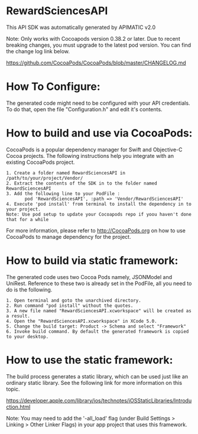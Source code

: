 RewardSciencesAPI
=================
This API SDK was automatically generated by APIMATIC v2.0

Note: Only works with Cocoapods version 0.38.2 or later. Due to recent breaking changes, you must upgrade to the latest pod version. You can find the change log link below.

https://github.com/CocoaPods/CocoaPods/blob/master/CHANGELOG.md

How To Configure:
=================
The generated code might need to be configured with your API credentials. To do that,
open the file "Configuration.h" and edit it's contents.

How to build and use via CocoaPods: 
=============
CocoaPods is a popular dependency manager for Swift and Objective-C Cocoa projects. 
The following instructions help you integrate with an existing CocoaPods project.

    1. Create a folder named RewardSciencesAPI in /path/to/your/project/Vendor/
    2. Extract the contents of the SDK in to the folder named RewardSciencesAPI
    3. Add the following line to your PodFile : 
           pod 'RewardSciencesAPI', :path => 'Vendor/RewardSciencesAPI'
    4. Execute 'pod install' from terminal to install the dependency in to your project.
    Note: Use pod setup to update your Cocoapods repo if yoou haven't done that for a while


For more information, please refer to http://CocoaPods.org on how to use CocoaPods to manage dependency for the project. 

How to build via static framework: 
=============
The generated code uses two Cocoa Pods namely, JSONModel and UniRest.
Reference to these two is already set in the PodFile, all you need to do is
the following.

    1. Open terminal and goto the unarchived directory.
    2. Run command "pod install" without the quotes. 
    3. A new file named "RewardSciencesAPI.xcworkspace" will be created as a result.
    4. Open the "RewardSciencesAPI.xcworkspace" in XCode 5.0.
    5. Change the build target: Product -> Schema and select "Framework"
    6. Invoke build command. By default the generated framework is copied to your desktop. 

How to use the static framework:
===========
The build process generates a static library, which can be used just like an
ordinary static library. See the following link for more information on this
topic.

https://developer.apple.com/library/ios/technotes/iOSStaticLibraries/Introduction.html

Note: You may need to add the '-all_load' flag (under Build Settings > Linking > Other Linker Flags) in your app project that uses this framework. 
    